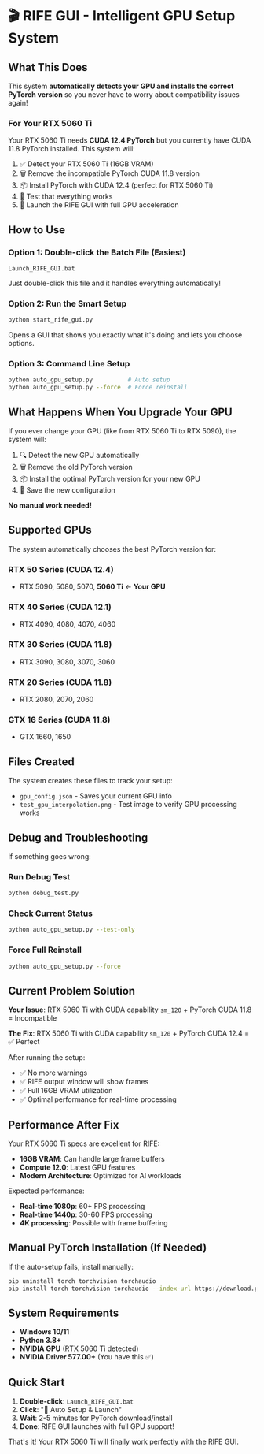 # 🎬 RIFE GUI - Intelligent GPU Setup System

## What This Does

This system **automatically detects your GPU and installs the correct PyTorch version** so you never have to worry about compatibility issues again!

### For Your RTX 5060 Ti

Your RTX 5060 Ti needs **CUDA 12.4 PyTorch** but you currently have CUDA 11.8 PyTorch installed. This system will:

1. ✅ Detect your RTX 5060 Ti (16GB VRAM)
2. 🗑️ Remove the incompatible PyTorch CUDA 11.8 version
3. 📦 Install PyTorch with CUDA 12.4 (perfect for RTX 5060 Ti)
4. 🧪 Test that everything works
5. 🚀 Launch the RIFE GUI with full GPU acceleration

## How to Use

### Option 1: Double-click the Batch File (Easiest)
```
Launch_RIFE_GUI.bat
```
Just double-click this file and it handles everything automatically!

### Option 2: Run the Smart Setup
```bash
python start_rife_gui.py
```
Opens a GUI that shows you exactly what it's doing and lets you choose options.

### Option 3: Command Line Setup
```bash
python auto_gpu_setup.py          # Auto setup
python auto_gpu_setup.py --force  # Force reinstall
```

## What Happens When You Upgrade Your GPU

If you ever change your GPU (like from RTX 5060 Ti to RTX 5090), the system will:

1. 🔍 Detect the new GPU automatically
2. 🗑️ Remove the old PyTorch version
3. 📦 Install the optimal PyTorch version for your new GPU
4. 💾 Save the new configuration

**No manual work needed!**

## Supported GPUs

The system automatically chooses the best PyTorch version for:

### RTX 50 Series (CUDA 12.4)
- RTX 5090, 5080, 5070, **5060 Ti** ← **Your GPU**

### RTX 40 Series (CUDA 12.1)
- RTX 4090, 4080, 4070, 4060

### RTX 30 Series (CUDA 11.8)
- RTX 3090, 3080, 3070, 3060

### RTX 20 Series (CUDA 11.8)
- RTX 2080, 2070, 2060

### GTX 16 Series (CUDA 11.8)
- GTX 1660, 1650

## Files Created

The system creates these files to track your setup:

- `gpu_config.json` - Saves your current GPU info
- `test_gpu_interpolation.png` - Test image to verify GPU processing works

## Debug and Troubleshooting

If something goes wrong:

### Run Debug Test
```bash
python debug_test.py
```

### Check Current Status
```bash
python auto_gpu_setup.py --test-only
```

### Force Full Reinstall
```bash
python auto_gpu_setup.py --force
```

## Current Problem Solution

**Your Issue**: RTX 5060 Ti with CUDA capability `sm_120` + PyTorch CUDA 11.8 = Incompatible

**The Fix**: RTX 5060 Ti with CUDA capability `sm_120` + PyTorch CUDA 12.4 = ✅ Perfect

After running the setup:
- ✅ No more warnings
- ✅ RIFE output window will show frames
- ✅ Full 16GB VRAM utilization
- ✅ Optimal performance for real-time processing

## Performance After Fix

Your RTX 5060 Ti specs are excellent for RIFE:
- **16GB VRAM**: Can handle large frame buffers
- **Compute 12.0**: Latest GPU features
- **Modern Architecture**: Optimized for AI workloads

Expected performance:
- **Real-time 1080p**: 60+ FPS processing
- **Real-time 1440p**: 30-60 FPS processing
- **4K processing**: Possible with frame buffering

## Manual PyTorch Installation (If Needed)

If the auto-setup fails, install manually:

```bash
pip uninstall torch torchvision torchaudio
pip install torch torchvision torchaudio --index-url https://download.pytorch.org/whl/cu124
```

## System Requirements

- **Windows 10/11**
- **Python 3.8+**
- **NVIDIA GPU** (RTX 5060 Ti detected)
- **NVIDIA Driver 577.00+** (You have this ✅)

## Quick Start

1. **Double-click**: `Launch_RIFE_GUI.bat`
2. **Click**: "🚀 Auto Setup & Launch"
3. **Wait**: 2-5 minutes for PyTorch download/install
4. **Done**: RIFE GUI launches with full GPU support!

That's it! Your RTX 5060 Ti will finally work perfectly with the RIFE GUI.
